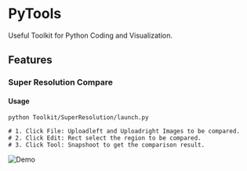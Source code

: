# PyTools

Useful Toolkit for Python Coding and Visualization.

## Features
### Super Resolution Compare
#### Usage
```
python Toolkit/SuperResolution/launch.py

# 1. Click File: Uploadleft and Uploadright Images to be compared.
# 2. Click Edit: Rect select the region to be compared.
# 3. Click Tool: Snapshoot to get the comparison result.
```
<!-- put an image in the following line -->
![Demo](https://github.com/llcshappy/PyTools/blob/main/Demo/sr_comp.png)

